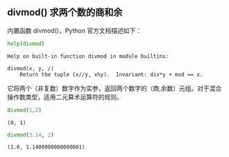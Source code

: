 ## divmod() 求两个数的商和余

内置函数 divmod()，Python 官方文档描述如下：


```python
help(divmod)
```

    Help on built-in function divmod in module builtins:
    
    divmod(x, y, /)
        Return the tuple (x//y, x%y).  Invariant: div*y + mod == x.
    
    

它将两个（非复数）数字作为实参，返回两个数字的（商,余数）元组。对于混合操作数类型，适用二元算术运算符的规则。


```python
divmod(1,2)
```




    (0, 1)




```python
divmod(3.14, 2)
```




    (1.0, 1.1400000000000001)


